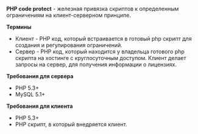 <b>PHP code protect</b> - железная привязка скриптов к определенным ограничениям на клиент-серверном принципе.

<b>Термины</b>
<ul>
<li>Клиент - PHP код, который встраивается в готовый php скрипт для создания и регулирования ограничений.</li>

<li>Сервер - PHP код, который находится у владельца готового php скрипта на хостинге с круглосуточным доступом.
         Клиент делает запросы на сервер, для получения информации о лицензиях.</li>
</ul>


<b>Требования для сервера</b>
- PHP 5.3+
- MySQL 5.1+

<b>Требования для клиента</b>
- PHP 5.3+
- PHP скрипт, в который внедряется клиент.


































